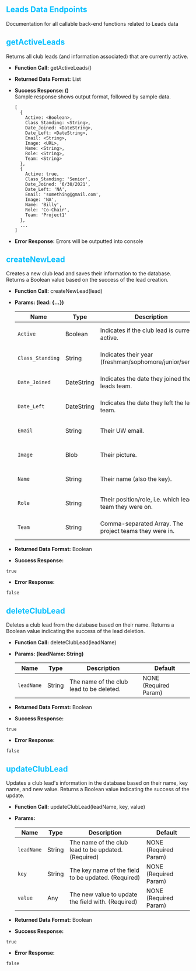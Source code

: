 ## <span style="color:deepskyblue">Leads Data Endpoints</span>

Documentation for all callable back-end functions related to Leads data

## <span style="color:deepskyblue"> getActiveLeads

Returns all club leads (and information associated) that are currently active.

* __Function Call:__ getActiveLeads()

* __Returned Data Format:__ List

* __Success Response: ()__ <br>
  Sample response shows output format, followed by sample data.
  ```
  [
    {
      Active: <Boolean>,
      Class_Standing: <String>,
      Date_Joined: <DateString>,
      Date_Left: <DateString>,
      Email: <String>,
      Image: <URL>,
      Name: <String>,
      Role: <String>,
      Team: <String>
    },
    {
      Active: true,
      Class_Standing: 'Senior',
      Date_Joined: '6/30/2021',
      Date_Left: 'NA',
      Email: 'something@gmail.com',
      Image: 'NA',
      Name: 'Billy',
      Role: 'Co-Chair',
      Team: 'Project1'
    },
    ...
  ]
  ```

* __Error Response:__
  Errors will be outputted into console

## <span style="color:deepskyblue"> createNewLead

Creates a new club lead and saves their information to the database. Returns a Boolean value based on the success of the lead creation.

* __Function Call:__ createNewLead(lead)

* __Params: (lead: {...})__

  | Name             | Type       | Description                                              | Default               |
  | ---------------- | ---------- | -------------------------------------------------------- | --------------------- |
  | `Active`         | Boolean    | Indicates if the club lead is currently active.          | NONE (Required Param) |
  | `Class_Standing` | String     | Indicates their year (freshman/sophomore/junior/senior). | NONE (Required Param) |
  | `Date_Joined`    | DateString | Indicates the date they joined the leads team.           | NONE (Required Param) |
  | `Date_Left`      | DateString | Indicates the date they left the leads team.             | NONE (Required Param) |
  | `Email`          | String     | Their UW email.                                          | NONE (Required Param) |
  | `Image`          | Blob       | Their picture.                                           | NONE (Required Param) |
  | `Name`           | String     | Their name (also the key).                               | NONE (Required Param) |
  | `Role`           | String     | Their position/role, i.e. which lead team they were on.  | NONE (Required Param) |
  | `Team`           | String     | Comma-separated Array. The project teams they were in.   | NONE (Required Param) |

* __Returned Data Format:__ Boolean

* __Success Response:__

```
true
```

* __Error Response:__

```
false
```

## <span style="color:deepskyblue"> deleteClubLead

Deletes a club lead from the database based on their name. Returns a Boolean value indicating the success of the lead deletion.

* __Function Call:__ deleteClubLead(leadName)

* __Params: (leadName: String)__

  | Name       | Type   | Description                              | Default               |
  | ---------- | ------ | ---------------------------------------- | --------------------- |
  | `leadName` | String | The name of the club lead to be deleted. | NONE (Required Param) |

* __Returned Data Format:__ Boolean

* __Success Response:__

```
true
```

* __Error Response:__

```
false
```

## <span style="color:deepskyblue"> updateClubLead

Updates a club lead's information in the database based on their name, key name, and new value. Returns a Boolean value indicating the success of the update.

* __Function Call:__ updateClubLead(leadName, key, value)

* __Params:__

  | Name       | Type   | Description                                         | Default               |
  | ---------- | ------ | --------------------------------------------------- | --------------------- |
  | `leadName` | String | The name of the club lead to be updated. (Required) | NONE (Required Param) |
  | `key`      | String | The key name of the field to be updated. (Required) | NONE (Required Param) |
  | `value`    | Any    | The new value to update the field with. (Required)  | NONE (Required Param) |

* __Returned Data Format:__ Boolean

* __Success Response:__

```
true
```

* __Error Response:__

```
false
```
